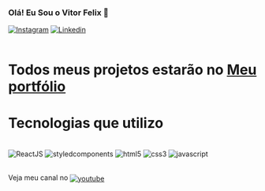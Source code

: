 <div >
 
### Olá! Eu Sou o Vitor Felix 👋

[![Instagram](https://img.shields.io/badge/Instagram-E4405F?style=for-the-badge&logo=instagram&logoColor=white)](https://instagram.com/vgfelixx)
[![Linkedin](https://img.shields.io/badge/LinkedIn-0077B5?style=for-the-badge&logo=linkedin&logoColor=white)](https://www.linkedin.com/in/vitorfelix03/)<br><br>


# Todos meus projetos estarão no <a href='https://portfoliovfelix.netlify.app'> Meu portfólio </a>

# Tecnologias que utilizo
<div style="display: inline_block"><br/>
 <img align="center" alt="ReactJS" src="https://img.shields.io/badge/React-20232A?style=for-the-badge&logo=react&logoColor=61DAFB" />
 <img align="center" alt="styledcomponents" src="https://img.shields.io/badge/styled--components-DB7093?style=for-the-badge&logo=styled-components&logoColor=white"/>
 <img align="center" alt="html5" src="https://img.shields.io/badge/HTML5-E34F26?style=for-the-badge&logo=html5&logoColor=white" />
  <img align="center" alt="css3" src="https://img.shields.io/badge/CSS3-1572B6?style=for-the-badge&logo=css3&logoColor=white" />
  <img align="center" alt="javascript" src="https://img.shields.io/badge/JavaScript-323330?style=for-the-badge&logo=javascript&logoColor=F7DF1E" />
  
  
</div>



</div><br/>


Veja meu canal no <a href="https://www.youtube.com/channel/UCNJ9LUrgUjsI_6BrZGtrQQQ"> <img src="https://img.shields.io/badge/YouTube-FF0000?style=for-the-badge&logo=youtube&logoColor=white" alt="youtube" align="center" /> </a> 


</div>
